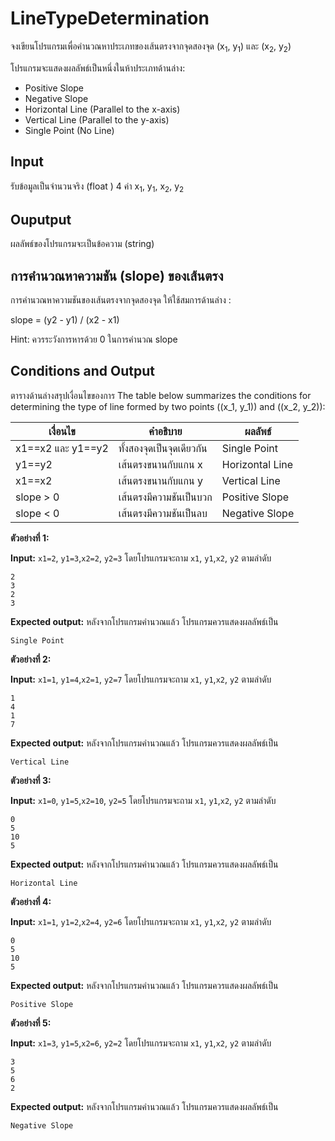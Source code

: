 #  LineTypeDetermination
จงเขียนโปรแกรมเพื่อคำนวณหาประเภทของเส้นตรงจากจุดสองจุด (x<sub>1</sub>, y<sub>1</sub>) และ (x<sub>2</sub>, y<sub>2</sub>) 

โปรแกรมจะแสดงผลลัพธ์เป็นหนึ่งในห้าประเภทด้านล่าง:
* Positive Slope
* Negative Slope
* Horizontal Line (Parallel to the x-axis)
* Vertical Line (Parallel to the y-axis)
* Single Point (No Line)

##  Input
รับข้อมูลเป็นจำนวนจริง (float ) 4 ค่า x<sub>1</sub>, y<sub>1</sub>, x<sub>2</sub>, y<sub>2</sub>

##  Ouputput
ผลลัพธ์ของโปรแกรมจะเป็นข้อความ (string)

## การคำนวณหาความชัน (slope) ของเส้นตรง
การคำนวณหาความชันของเส้นตรงจากจุดสองจุด ให้ใช้สมการด้านล่าง :

slope = (y2 - y1) / (x2 - x1)

Hint: ควรระวังการหารด้วย 0 ในการคำนวณ slope
## Conditions and Output
ตารางด้านล่างสรุปเงื่อนไขของการ
The table below summarizes the conditions for determining the type of line formed by two points \((x_1, y_1)\) and \((x_2, y_2)\):

| เงื่อนไข | คำอธิบาย | ผลลัพธ์ |
|-----------|-------------|--------|
| x1==x2 และ y1==y2 | ทั้งสองจุดเป็นจุดเดียวกัน | Single Point |
| y1==y2  | เส้นตรงขนานกับแกน x | Horizontal Line |
| x1==x2    | เส้นตรงขนานกับแกน y  | Vertical Line |
| slope > 0| เส้นตรงมีความชันเป็นบวก | Positive Slope |
| slope < 0 | เส้นตรงมีความชันเป็นลบ | Negative Slope |


**ตัวอย่างที่ 1:**

**Input:** `x1=2`,  `y1=3`,`x2=2`,  `y2=3` โดยโปรแกรมจะถาม `x1`, `y1`,`x2`, `y2`  ตามลำดับ
```
2
3
2
3
```
**Expected output:** หลังจากโปรแกรมคำนวณแล้ว โปรแกรมควรแสดงผลลัพธ์เป็น
```
Single Point
```

**ตัวอย่างที่ 2:**

**Input:** `x1=1`,  `y1=4`,`x2=1`,  `y2=7` โดยโปรแกรมจะถาม `x1`, `y1`,`x2`, `y2`  ตามลำดับ
```
1
4
1
7
```
**Expected output:** หลังจากโปรแกรมคำนวณแล้ว โปรแกรมควรแสดงผลลัพธ์เป็น
```
Vertical Line
```

**ตัวอย่างที่ 3:**

**Input:** `x1=0`,  `y1=5`,`x2=10`,  `y2=5` โดยโปรแกรมจะถาม `x1`, `y1`,`x2`, `y2`  ตามลำดับ
```
0
5
10
5
```
**Expected output:** หลังจากโปรแกรมคำนวณแล้ว โปรแกรมควรแสดงผลลัพธ์เป็น
```
Horizontal Line
```

**ตัวอย่างที่ 4:**

**Input:** `x1=1`,  `y1=2`,`x2=4`,  `y2=6` โดยโปรแกรมจะถาม `x1`, `y1`,`x2`, `y2`  ตามลำดับ
```
0
5
10
5
```
**Expected output:** หลังจากโปรแกรมคำนวณแล้ว โปรแกรมควรแสดงผลลัพธ์เป็น
```
Positive Slope
```

**ตัวอย่างที่ 5:**

**Input:** `x1=3`,  `y1=5`,`x2=6`,  `y2=2` โดยโปรแกรมจะถาม `x1`, `y1`,`x2`, `y2`  ตามลำดับ
```
3
5
6
2
```
**Expected output:** หลังจากโปรแกรมคำนวณแล้ว โปรแกรมควรแสดงผลลัพธ์เป็น
```
Negative Slope
```

